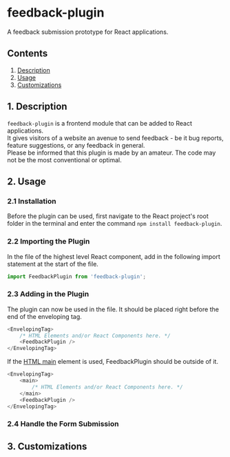 # feedback-plugin
A feedback submission prototype for React applications.

## Contents
1. [Description](#desc)
2. [Usage](#usg)
3. [Customizations](#cust)

## 1. <span id="desc">Description</span>
`feedback-plugin` is a frontend module that can be added to React applications.<br>
It gives visitors of a website an avenue to send feedback - be it bug reports, feature suggestions, or any feedback in general.<br>
Please be informed that this plugin is made by an amateur.  The code may not be the most conventional or optimal.

## 2. <span id="usg">Usage</span>
### 2.1 Installation
Before the plugin can be used, first navigate to the React project's root folder in the terminal and enter the command `npm install feedback-plugin`.

### 2.2 Importing the Plugin
In the file of the highest level React component, add in the following import statement at the start of the file.

```js
import FeedbackPlugin from 'feedback-plugin';
```

### 2.3 Adding in the Plugin
The plugin can now be used in the file.  It should be placed right before the end of the enveloping tag.

```js
<EnvelopingTag>
    /* HTML Elements and/or React Components here. */
    <FeedbackPlugin />
</EnvelopingTag>
```

If the [HTML main](https://www.w3schools.com/tags/tag_main.asp) element is used, FeedbackPlugin should be outside of it.

```js
<EnvelopingTag>
    <main>
        /* HTML Elements and/or React Components here. */
    </main>
    <FeedbackPlugin />
</EnvelopingTag>
```

### 2.4 Handle the Form Submission

## 3. <span id="cust">Customizations</span>